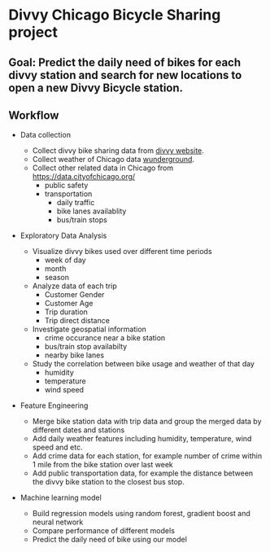 # Divvy Chicago Bicycle Sharing project

## Goal: Predict the daily need of bikes for each divvy station and search for new locations to open a new Divvy Bicycle station.

## Workflow
- Data collection
  - Collect divvy bike sharing data from [divvy website](https://www.divvybikes.com/system-data).
  - Collect weather of Chicago data [wunderground](/https://www.wunderground.com/).
  - Collect other related data in Chicago from https://data.cityofchicago.org/
    - public safety
    - transportation 
      - daily traffic
      - bike lanes availablity
      - bus/train stops
      
- Exploratory Data Analysis
  - Visualize divvy bikes used over different time periods
    - week of day
    - month
    - season
  - Analyze data of each trip
    - Customer Gender
    - Customer Age
    - Trip duration
    - Trip direct distance
  - Investigate geospatial information
    - crime occurance near a bike station
    - bus/train stop availabilty
    - nearby bike lanes
  - Study the correlation between bike usage and weather of that day
    - humidity
    - temperature
    - wind speed

- Feature Engineering
  - Merge bike station data with trip data and group the merged data by different dates and stations
  - Add daily weather features including humidity, temperature, wind speed and etc.
  - Add crime data for each station, for example number of crime within 1 mile from the bike station over last week
  - Add public transportation data, for example the distance between the divvy bike station to the closest bus stop.
  
- Machine learning model
  - Build regression models using random forest, gradient boost and neural network
  - Compare performance of different models
  - Predict the daily need of bike using our model
  
